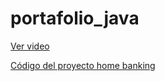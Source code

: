 # portafolio_java



<a href= "https://drive.google.com/file/d/17y_qehnh_12uEaR2XqUCSyBR8qzYASGy/preview">Ver video </a> 



<a href= "https://app.codingrooms.com/w/2yfyo07oCAnb">Código del proyecto home banking</a>
